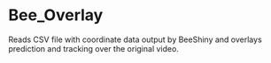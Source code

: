 # Bee_Overlay
Reads CSV file with coordinate data output by BeeShiny and overlays prediction and tracking over the original video.
